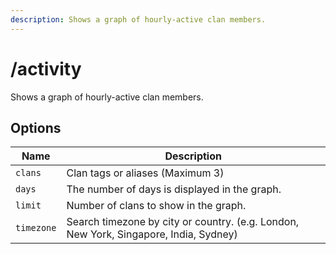 ```yaml
---
description: Shows a graph of hourly-active clan members.
---
```


# /activity

Shows a graph of hourly-active clan members.

## Options

| Name | Description |
|------|-------------|
| `clans` | Clan tags or aliases (Maximum 3) |
| `days` | The number of days is displayed in the graph. |
| `limit` | Number of clans to show in the graph. |
| `timezone` | Search timezone by city or country. (e.g. London, New York, Singapore, India, Sydney) |

